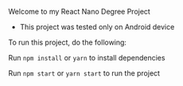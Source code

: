 Welcome to my React Nano Degree Project

* This project was tested only on Android device

To run this project, do the following:

Run `npm install` or `yarn` to install dependencies

Run `npm start` or `yarn start` to run the project

